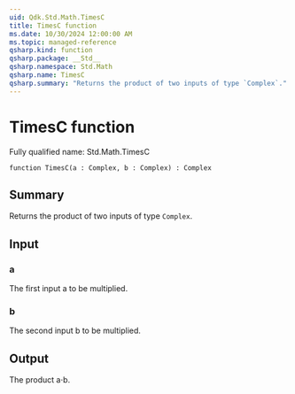 ```yaml
---
uid: Qdk.Std.Math.TimesC
title: TimesC function
ms.date: 10/30/2024 12:00:00 AM
ms.topic: managed-reference
qsharp.kind: function
qsharp.package: __Std__
qsharp.namespace: Std.Math
qsharp.name: TimesC
qsharp.summary: "Returns the product of two inputs of type `Complex`."
---
```


# TimesC function

Fully qualified name: Std.Math.TimesC

```qsharp
function TimesC(a : Complex, b : Complex) : Complex
```

## Summary
Returns the product of two inputs of type `Complex`.

## Input
### a
The first input a to be multiplied.
### b
The second input b to be multiplied.

## Output
The product a⋅b.
